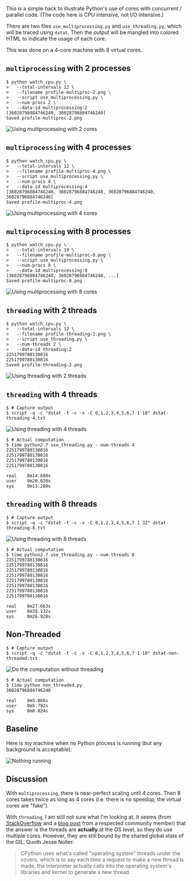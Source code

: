 This is a simple hack to illustrate Python's use of cores
with concurrent / parallel code. (The code here is CPU
intensive, not I/O intensive.)

There are two files `use_multiprocessing.py` and
`use_threading.py`, which will be traced using `dstat`. Then
the output will be mangled into colored HTML to indicate the
usage of each core.

This was done on a 4-core machine with 8 virtual cores.

## `multiprocessing` with 2 processes

```
$ python watch_cpu.py \
>   --total-intervals 12 \
>   --filename profile-multiproc-2.png \
>   --script use_multiprocessing.py \
>   --num-procs 2 \
>   --data-id multiprocessing:2
[36028796884746240, 36028796884746240]
Saved profile-multiproc-2.png
```

![Using multiprocessing with 2 cores][multiproc2]

[multiproc2]: https://gist.githubusercontent.com/dhermes/9c92cb6468ed39c51213b5e0a6176fb4/raw/profile-multiproc-2.png

## `multiprocessing` with 4 processes

```
$ python watch_cpu.py \
>   --total-intervals 12 \
>   --filename profile-multiproc-4.png \
>   --script use_multiprocessing.py \
>   --num-procs 4 \
>   --data-id multiprocessing:4
[36028796884746240, 36028796884746240, 36028796884746240, 36028796884746240]
Saved profile-multiproc-4.png
```

![Using multiprocessing with 4 cores][multiproc4]

[multiproc4]: https://gist.githubusercontent.com/dhermes/9c92cb6468ed39c51213b5e0a6176fb4/raw/profile-multiproc-4.png

## `multiprocessing` with 8 processes

```
$ python watch_cpu.py \
>   --total-intervals 19 \
>   --filename profile-multiproc-8.png \
>   --script use_multiprocessing.py \
>   --num-procs 8 \
>   --data-id multiprocessing:8
[36028796884746240, 36028796884746240, ...]
Saved profile-multiproc-8.png
```

![Using multiprocessing with 8 cores][multiproc8]

[multiproc8]: https://gist.githubusercontent.com/dhermes/9c92cb6468ed39c51213b5e0a6176fb4/raw/profile-multiproc-8.png

## `threading` with 2 threads

```
$ python watch_cpu.py \
>   --total-intervals 12 \
>   --filename profile-threading-2.png \
>   --script use_threading.py \
>   --num-threads 2 \
>   --data-id threading:2
2251799780130816
2251799780130816
Saved profile-threading-2.png
```

![Using threading with 2 threads][threading2]

[threading2]: https://gist.githubusercontent.com/dhermes/9c92cb6468ed39c51213b5e0a6176fb4/raw/profile-threading-2.png

## `threading` with 4 threads

```
$ # Capture output
$ script -q -c "dstat -t -c -s -C 0,1,2,3,4,5,6,7 1 18" dstat-threading-4.txt
```

![Using threading with 4 threads][threading4]

```
$ # Actual computation
$ time python2.7 use_threading.py --num-threads 4
2251799780130816
2251799780130816
2251799780130816
2251799780130816

real    0m14.600s
user    0m20.820s
sys     0m13.280s
```

[threading4]: https://gist.githubusercontent.com/dhermes/9c92cb6468ed39c51213b5e0a6176fb4/raw/dstat-threading-4.png

## `threading` with 8 threads

```
$ # Capture output
$ script -q -c "dstat -t -c -s -C 0,1,2,3,4,5,6,7 1 32" dstat-threading-8.txt
```

![Using threading with 8 threads][threading8]

```
$ # Actual computation
$ time python2.7 use_threading.py --num-threads 8
2251799780130816
2251799780130816
2251799780130816
2251799780130816
2251799780130816
2251799780130816
2251799780130816
2251799780130816

real    0m27.663s
user    0m39.132s
sys     0m26.920s
```

[threading8]: https://gist.githubusercontent.com/dhermes/9c92cb6468ed39c51213b5e0a6176fb4/raw/dstat-threading-8.png

## Non-Threaded

```
$ # Capture output
$ script -q -c "dstat -t -c -s -C 0,1,2,3,4,5,6,7 1 10" dstat-non-threaded.txt
```

![Do the computation without threading][non-threaded]

```
$ # Actual computation
$ time python non_threaded.py
36028796884746240

real    0m5.866s
user    0m5.792s
sys     0m0.024s
```

[non-threaded]: https://gist.githubusercontent.com/dhermes/9c92cb6468ed39c51213b5e0a6176fb4/raw/dstat-non-threaded.png

## Baseline

Here is my machine when no Python process is running (but any background
is acceptable):

![Nothing running][nothing]

[nothing]: https://gist.githubusercontent.com/dhermes/9c92cb6468ed39c51213b5e0a6176fb4/raw/dstat-nothing-running.png

## Discussion

With `multiprocessing`, there is near-perfect scaling until 4 cores. Then
8 cores takes twice as long as 4 cores (i.e. there is no speedup, the
virtual cores are "fake").

With `threading`, I am still not sure what I'm looking at. It seems (from
[StackOverflow][1] and a [blog post][2] from a respected community member)
that the answer is the threads are **actually** at the OS level, so they
do use multiple cores. However, they are still bound by the shared global
state of the GIL. Quoth Jesse Noller:

> CPython uses what's called "operating system" threads under the covers,
> which is to say each time a request to make a new thread is made, the
> interpreter actually calls into the operating system's libraries and
> kernel to generate a new thread.

[1]: https://stackoverflow.com/a/4496918/1068170
[2]: http://jessenoller.com/2009/02/01/python-threads-and-the-global-interpreter-lock/
